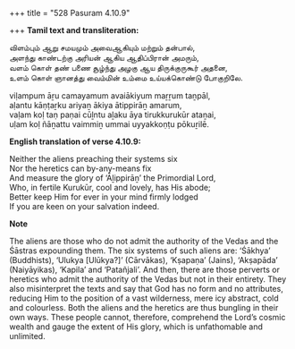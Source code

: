 +++
title = "528 Pasuram 4.10.9"

+++
**Tamil text and transliteration:**

விளம்பும் ஆறு சமயமும் அவைஆகியும் மற்றும் தன்பால்,  
அளந்து காண்டற்கு அரியன் ஆகிய ஆதிப்பிரான் அமரும்,  
வளம் கொள் தண் பணை சூழ்ந்து அழகு ஆய திருக்குருகூர் அதனை,  
உளம் கொள் ஞானத்து வைம்மின் உம்மை உய்யக்கொண்டு போகுறிலே.

viḷampum āṟu camayamum avaiākiyum maṟṟum taṉpāl,  
aḷantu kāṇṭaṟku ariyaṉ ākiya ātippirāṉ amarum,  
vaḷam koḷ taṇ paṇai cūḻntu aḻaku āya tirukkurukūr ataṉai,  
uḷam koḷ ñāṉattu vaimmiṉ ummai uyyakkoṇṭu pōkuṟilē.

**English translation of verse 4.10.9:**

Neither the aliens preaching their systems six  
Nor the heretics can by-any-means fix  
And measure the glory of ‘Āḻippirāṉ’ the Primordial Lord,  
Who, in fertile Kurukūr, cool and lovely, has His abode;  
Better keep Him for ever in your mind firmly lodged  
If you are keen on your salvation indeed.

**Note**

The aliens are those who do not admit the authority of the Vedas and the Śāstras expounding them. The six systems of such aliens are: ‘Śākhya’ (Buddhists), ‘Ulukya [Ulūkya?]’ (Cārvākas), ‘Kṣapaṇa’ (Jains), ‘Akṣapāda’ (Naiyāyikas), ‘Kapila’ and ‘Patañjali’. And then, there are those perverts or heretics who admit the authority of the Vedas but not in their entirety. They also misinterpret the texts and say that God has no form and no attributes, reducing Him to the position of a vast wilderness, mere icy abstract, cold and colourless. Both the aliens and the heretics are thus bungling in their own ways. These people cannot, therefore, comprehend the Lord’s cosmic wealth and gauge the extent of His glory, which is unfathomable and unlimited.


